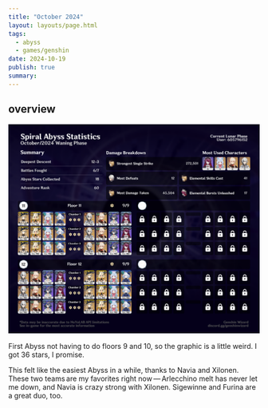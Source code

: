 ```yaml
---
title: "October 2024"
layout: layouts/page.html
tags:
  - abyss
  - games/genshin
date: 2024-10-19
publish: true
summary:
---
```

## overview
![Abyss Overview](./photos/10-24_abyss.png)

First Abyss not having to do floors 9 and 10, so the graphic is a little weird. I got 36 stars, I promise.

This felt like the easiest Abyss in a while, thanks to Navia and Xilonen. These two teams are my favorites right now — Arlecchino melt has never let me down, and Navia is crazy strong with Xilonen. Sigewinne and Furina are a great duo, too.